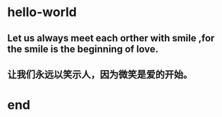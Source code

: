 # hello-world
## Let us always meet each orther with smile ,for the smile is the beginning of love.
## 让我们永远以笑示人，因为微笑是爱的开始。
# end
